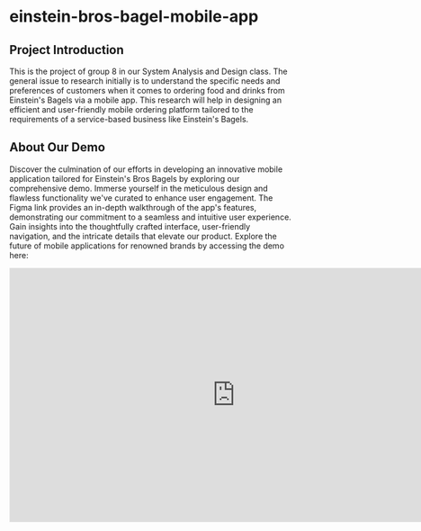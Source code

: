 # einstein-bros-bagel-mobile-app

## Project Introduction
This is the project of group 8 in our System Analysis and Design class. The general issue to research initially is to understand the specific needs and preferences of customers when it comes to ordering food and drinks from Einstein's Bagels via a mobile app. This research will help in designing an efficient and user-friendly mobile ordering platform tailored to the requirements of a service-based business like Einstein's Bagels.

## About Our Demo
Discover the culmination of our efforts in developing an innovative mobile application tailored for Einstein's Bros Bagels by exploring our comprehensive demo. Immerse yourself in the meticulous design and flawless functionality we've curated to enhance user engagement. The Figma link provides an in-depth walkthrough of the app's features, demonstrating our commitment to a seamless and intuitive user experience. Gain insights into the thoughtfully crafted interface, user-friendly navigation, and the intricate details that elevate our product. Explore the future of mobile applications for renowned brands by accessing the demo here: 

<iframe style="border: 1px solid rgba(0, 0, 0, 0.1);" width="800" height="450" src="https://www.figma.com/embed?embed_host=share&url=https%3A%2F%2Fwww.figma.com%2Ffile%2FFpbvL1cdBAPDeu8HAaYub3%2FSystem-Design-and-Analysis---Einstein's-Bros-Bagel-Mobile-App%3Ftype%3Ddesign%26node-id%3D0%253A1%26mode%3Ddesign%26t%3Df15kf4pKCQJF80YJ-1" allowfullscreen></iframe>





